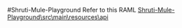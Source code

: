 #Shruti-Mule-Playground
Refer to this RAML [Shruti-Mule-Playground\src\main\resources\api](https://github.com/pShrut/Shruti-Mule-Playground/blob/master/src/main/resources/api/crud-api.raml)
